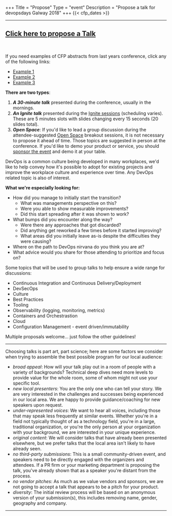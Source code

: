 +++
Title = "Propose"
Type = "event"
Description = "Propose a talk for devopsdays Galway 2018"
+++
  {{< cfp_dates >}}

<hr>

<h2><a href="https://docs.google.com/forms/d/1l6Ej0s3YuSHsZy66kcp1QEo0susMNyRAfG5dnkPBHDI/viewform">Click here to propose a Talk</a></h2><br />

If you need examples of CFP abstracts from last years conference, click any of the following links:

- [Example 1](https://www.devopsdays.org/events/2017-galway/program/ross-coll/)
- [Example 2](https://www.devopsdays.org/events/2017-galway/program/hybrid-cloud-with-kubernetes-federation/)
- [Example 3](https://www.devopsdays.org/events/2017-galway/program/conall-bennett/)

<strong>There are two types</strong>:
<ol>
  <li><strong><em>A 30-minute talk</em></strong> presented during the conference, usually in the mornings.</li>
  <li><strong><em>An Ignite talk</em></strong> presented during the <a href="/pages/ignite-talks-format">Ignite sessions</a> (scheduling varies). These are 5 minutes slots with slides changing every 15 seconds (20 slides total).</li>
  <li><strong><em>Open Space</em></strong>: If you'd like to lead a group discussion during the attendee-suggested <a href="/pages/open-space-format">Open Space</a> breakout sessions, it is not necessary to propose it ahead of time. Those topics are suggested in person at the conference. If you'd like to demo your product or service, you should <a href="../sponsor">sponsor the event</a> and demo it at your table.
</ol>

DevOps is a common culture being developed in many workplaces, we'd like to help convey how it's possible to adopt for existing projects and improve the workplace culture and experience over time. Any DevOps related topic is also of interest.

<strong>What we're especially looking for:</strong>

- How did you manage to initially start the transition?
   - What was managements perspective on this?
   - Were you able to show measurable improvements?
   - Did this start spreading after it was shown to work?
- What bumps did you encounter along the way?
   - Were there any approaches that got discarded?
   - Did anything get reworked a few times before it started improving?
   - What areas did you initially leave as-is despite the difficulties they were causing?
- Where on the path to DevOps nirvana do you think you are at?
- What advice would you share for those attending to prioritize and focus on?

Some topics that will be used to group talks to help ensure a wide range for discussions:

- Continuous Integration and Continuous Delivery/Deployment
- DevSecOps
- Culture
- Best Practices
- Tooling
- Observability (logging, monitoring, metrics)
- Containers and Orchestrastion
- Cloud
- Configuration Management - event driven/immutability

Multiple proposals welcome... just follow the other guidelines!

<hr>

Choosing talks is part art, part science; here are some factors we consider when trying to assemble the best possible program for our local audience:

- _broad appeal_: How will your talk play out in a room of people with a variety of backgrounds? Technical deep dives need more levels to provide value for the whole room, some of whom might not use your specific tool.
- _new local presenters_: You are the only one who can tell your story. We are very interested in the challenges and successes being experienced in our local area. We are happy to provide guidance/coaching for new speakers upon request.
- _under-represented voices_: We want to hear all voices, including those that may speak less frequently at similar events. Whether you're in a field not typically thought of as a technology field, you're in a large, traditional organization, or you're the only person at your organization with your background, we are interested in your unique experience.
- _original content_: We will consider talks that have already been presented elsewhere, but we prefer talks that the local area isn't likely to have already seen.
- _no third-party submissions_: This is a small community-driven event, and speakers need to be directly engaged with the organizers and attendees. If a PR firm or your marketing department is proposing the talk, you've already shown that as a speaker you're distant from the process.
- _no vendor pitches_: As much as we value vendors and sponsors, we are not going to accept a talk that appears to be a pitch for your product.
- _diversity_: The initial review process will be based on an anonymous version of your submission(s), this includes removing name, gender, geography and company.

<hr>
